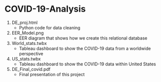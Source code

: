 # COVID-19-Analysis

1. DE_proj.html
   - Python code for data cleaning
2. EER_Model.png
   - EER diagram that shows how we create this relational database
3. World_stats.twbx
   - Tableau dashboard to show the COVID-19 data from a worldwide perspective
4. US_stats.twbx
   - Tableau dashboard to show the COVID-19 data within United States
5. DE_Final_covid.pdf
   - Final presentation of this project

